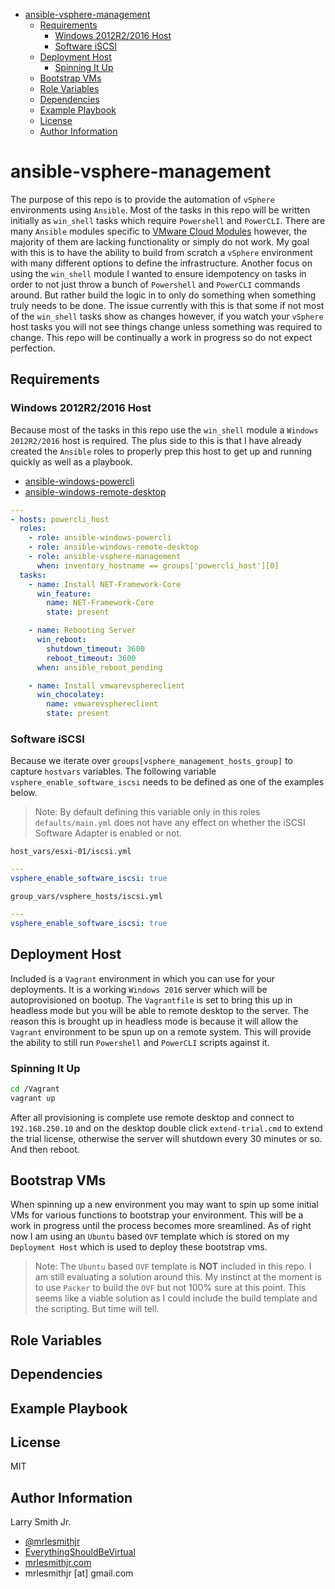 <!-- START doctoc generated TOC please keep comment here to allow auto update -->
<!-- DON'T EDIT THIS SECTION, INSTEAD RE-RUN doctoc TO UPDATE -->
<!-- DON'T EDIT THIS SECTION, INSTEAD RE-RUN doctoc TO UPDATE -->

- [ansible-vsphere-management](#ansible-vsphere-management)
  - [Requirements](#requirements)
    - [Windows 2012R2/2016 Host](#windows-2012r22016-host)
    - [Software iSCSI](#software-iscsi)
  - [Deployment Host](#deployment-host)
    - [Spinning It Up](#spinning-it-up)
  - [Bootstrap VMs](#bootstrap-vms)
  - [Role Variables](#role-variables)
  - [Dependencies](#dependencies)
  - [Example Playbook](#example-playbook)
  - [License](#license)
  - [Author Information](#author-information)

<!-- END doctoc generated TOC please keep comment here to allow auto update -->

# ansible-vsphere-management

The purpose of this repo is to provide the automation of `vSphere` environments
using `Ansible`. Most of the tasks in this repo will be written initially as
`win_shell` tasks which require `Powershell` and `PowerCLI`. There are many
`Ansible` modules specific to [VMware Cloud Modules](http://docs.ansible.com/ansible/latest/list_of_cloud_modules.html#vmware)
however, the majority of them are lacking functionality or simply do not work. My
goal with this is to have the ability to build from scratch a `vSphere` environment
with many different options to define the infrastructure. Another focus on using
the `win_shell` module I wanted to ensure idempotency on tasks in order to not
just throw a bunch of `Powershell` and `PowerCLI` commands around. But rather
build the logic in to only do something when something truly needs to be done. The
issue currently with this is that some if not most of the `win_shell` tasks show
as changes however, if you watch your `vSphere` host tasks you will not see things
change unless something was required to change. This repo will be continually a
work in progress so do not expect perfection.

## Requirements

### Windows 2012R2/2016 Host

Because most of the tasks in this repo use the `win_shell` module a `Windows 2012R2/2016`
host is required. The plus side to this is that I have already created the `Ansible`
roles to properly prep this host to get up and running quickly as well as a playbook.

-   [ansible-windows-powercli](https://github.com/mrlesmithjr/ansible-windows-powercli)
-   [ansible-windows-remote-desktop](https://github.com/mrlesmithjr/ansible-windows-remote-desktop)

```yaml
---
- hosts: powercli_host
  roles:
    - role: ansible-windows-powercli
    - role: ansible-windows-remote-desktop
    - role: ansible-vsphere-management
      when: inventory_hostname == groups['powercli_host'][0]
  tasks:
    - name: Install NET-Framework-Core
      win_feature:
        name: NET-Framework-Core
        state: present

    - name: Rebooting Server
      win_reboot:
        shutdown_timeout: 3600
        reboot_timeout: 3600
      when: ansible_reboot_pending

    - name: Install vmwarevsphereclient
      win_chocolatey:
        name: vmwarevsphereclient
        state: present
```

### Software iSCSI

Because we iterate over `groups[vsphere_management_hosts_group]` to capture
`hostvars` variables. The following variable `vsphere_enable_software_iscsi`
needs to be defined as one of the examples below.

> Note: By default defining this variable only in this roles `defaults/main.yml`
> does not have any effect on whether the iSCSI Software Adapter is enabled or
> not.

`host_vars/esxi-01/iscsi.yml`

```yaml
---
vsphere_enable_software_iscsi: true
```

`group_vars/vsphere_hosts/iscsi.yml`

```yaml
---
vsphere_enable_software_iscsi: true
```

## Deployment Host

Included is a `Vagrant` environment in which you can use for your deployments. It
is a working `Windows 2016` server which will be autoprovisioned on bootup. The
`Vagrantfile` is set to bring this up in headless mode but you will be able to
remote desktop to the server. The reason this is brought up in headless mode is
because it will allow the `Vagrant` environment to be spun up on a remote system.
This will provide the ability to still run `Powershell` and `PowerCLI` scripts
against it.

### Spinning It Up

```bash
cd /Vagrant
vagrant up
```

After all provisioning is complete use remote desktop and connect to `192.168.250.10`
and on the desktop double click `extend-trial.cmd` to extend the trial license,
otherwise the server will shutdown every 30 minutes or so. And then reboot.

## Bootstrap VMs

When spinning up a new environment you may want to spin up some initial VMs for
various functions to bootstrap your environment. This will be a work in progress
until the process becomes more sreamlined. As of right now I am using an `Ubuntu`
based `OVF` template which is stored on my `Deployment Host` which is used to
deploy these bootstrap vms.

> Note: The `Ubuntu` based `OVF` template is **NOT** included in this repo. I am
> still evaluating a solution around this. My instinct at the moment is to use
> `Packer` to build the `OVF` but not 100% sure at this point. This seems like a
> viable solution as I could include the build template and the scripting. But time
> will tell.

## Role Variables

## Dependencies

## Example Playbook

## License

MIT

## Author Information

Larry Smith Jr.

-   [@mrlesmithjr](https://www.twitter.com/mrlesmithjr)
-   [EverythingShouldBeVirtual](http://www.everythingshouldbevirtual.com)
-   [mrlesmithjr.com](http://mrlesmithjr.com)
-   mrlesmithjr [at] gmail.com
